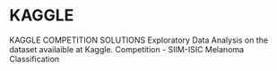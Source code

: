 # KAGGLE
KAGGLE COMPETITION SOLUTIONS
Exploratory Data Analysis on the dataset availaible at Kaggle.
Competition - SIIM-ISIC Melanoma Classification
